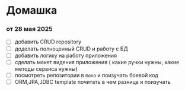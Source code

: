 # Домашка
### от 28 мая 2025
- [ ] добавить CRUD repository
- [ ] доделать полноценный CRUD и работу с БД
- [ ] добавить логику на работу приложения
- [ ] сделать макет видения приложения ( какие ручки нужны, какие методы сервиса нужны)
- [ ] посмотреть репозитории в `mono` и поизучать боевой код
- [ ] ORM,JPA,JDBC template почитать в чем разница и поизучать